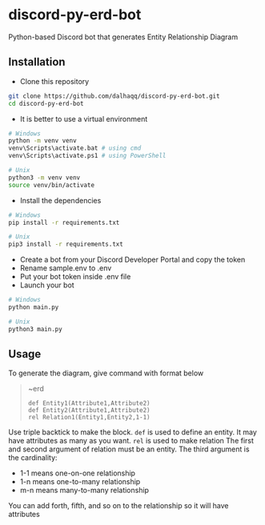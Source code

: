 # discord-py-erd-bot
Python-based Discord bot that generates Entity Relationship Diagram
## Installation

 - Clone this repository

```bash
git clone https://github.com/dalhaqq/discord-py-erd-bot.git
cd discord-py-erd-bot
```

 - It is better to use a virtual environment

```bash
# Windows
python -m venv venv
venv\Scripts\activate.bat # using cmd
venv\Scripts\activate.ps1 # using PowerShell

# Unix
python3 -m venv venv
source venv/bin/activate
```

 - Install the dependencies

```bash
# Windows
pip install -r requirements.txt

# Unix
pip3 install -r requirements.txt
```

 - Create a bot from your Discord Developer Portal and copy the token
 - Rename sample.env to .env
 - Put your bot token inside .env file
 - Launch your bot

```bash
# Windows
python main.py

# Unix
python3 main.py
```
## Usage
To generate the diagram, give command with format below

> ~erd
> ```
> def Entity1(Attribute1,Attribute2)
> def Entity2(Attribute1,Attribute2)
> rel Relation1(Entity1,Entity2,1-1)
> ```
Use triple backtick to make the block.
`def` is used to define an entity.
It may have attributes as many as you want.
`rel` is used to make relation
The first and second argument of relation must be an entity.
The third argument is the cardinality:
 - 1-1 means one-on-one relationship
 - 1-n means one-to-many relationship
 - m-n means many-to-many relationship
 
 You can add forth, fifth, and so on to the relationship so it will have attributes

